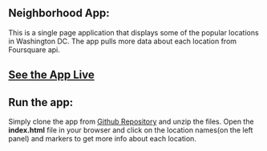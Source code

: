 ## Neighborhood App:
This is a single page application that displays some of the popular locations in Washington DC.
The app pulls more data about each location from Foursquare api.

## [See the App Live](https://portfolio-django.herokuapp.com/neighborhood)


## Run the app:
Simply clone the app from [Github Repository](https://github.com/rabbanjo/neighborhoodMap)
and unzip the files. Open the **index.html** file in your browser and click on the location names(on the left panel) and markers to get more info about each location. 
